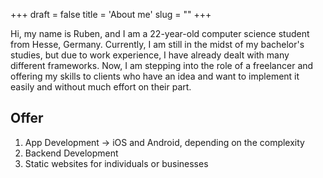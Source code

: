 +++
draft = false
title = 'About me'
slug = ""
+++



Hi, my name is Ruben, and I am a 22-year-old computer science student from Hesse, Germany.
Currently, I am still in the midst of my bachelor's studies, but due to work experience, I have already dealt with many different frameworks. Now, I am stepping into the role of a freelancer and offering my skills to clients who have an idea and want to implement it easily and without much effort on their part.

## Offer

1. App Development -> iOS and Android, depending on the complexity
2. Backend Development
3. Static websites for individuals or businesses
